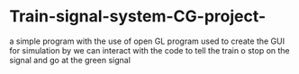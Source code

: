 # Train-signal-system-CG-project-
a simple program with the use of open GL program used to create the GUI for simulation by we can interact with the code to tell the train o stop on the signal and go at the green signal
